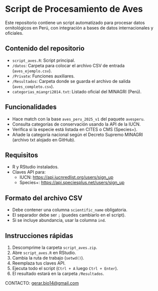 # Script de Procesamiento de Aves 

Este repositorio contiene un script automatizado para procesar datos ornitológicos en Perú, con integración a bases de datos internacionales y oficiales.

##  Contenido del repositorio

- `script_aves.R`: Script principal.
- `/datos`: Carpeta para colocar el archivo CSV de entrada (`aves_ejemplo.csv`).
- `/Private`: Funciones auxiliares.
- `/Resultados`: Carpeta donde se guarda el archivo de salida (`aves_completo.csv`).
- `categorias_miangri2014.txt`: Listado oficial del MINAGRI (Perú).

##  Funcionalidades

- Hace match con la base `aves_peru_2025_v1` del paquete `avesperu`.
- Consulta categorías de conservación usando la API de la IUCN.
- Verifica si la especie está listada en CITES o CMS (Species+).
- Añade la categoría nacional según el Decreto Supremo MINAGRI (archivo txt alojado en GitHub).
  
##  Requisitos

- R y RStudio instalados.
- Claves API para:
  - IUCN: https://api.iucnredlist.org/users/sign_up
  - Species+: https://api.speciesplus.net/users/sign_up

##  Formato del archivo CSV

- Debe contener una columna `scientific_name` obligatoria.
- El separador debe ser `;` (puedes cambiarlo en el script).
- Si se incluye abundancia, usar la columna `ind`.

##  Instrucciones rápidas

1. Descomprime la carpeta `script_aves.zip`.
2. Abre `script_aves.R` en RStudio.
3. Cambia la ruta de trabajo (`setwd()`).
4. Reemplaza tus claves API.
5. Ejecuta todo el script (`Ctrl + A` luego `Ctrl + Enter`).
6. El resultado estará en la carpeta `/Resultados`.


 
CONTACTO: gerar.bio14@gmail.com
